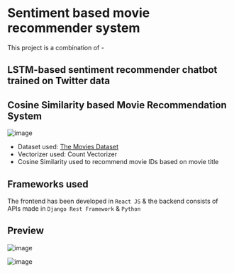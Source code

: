 # Sentiment based movie recommender system

This project is a combination of -
## LSTM-based sentiment recommender chatbot trained on Twitter data

## Cosine Similarity based Movie Recommendation System
![image](https://github.com/VDliveson/react-movie-frontend-ml/assets/72307306/d7e5f410-71ae-4f74-b307-28780e48ea3d)

* Dataset used: [The Movies Dataset](https://www.kaggle.com/datasets/rounakbanik/the-movies-dataset/discussion)
* Vectorizer used: Count Vectorizer
* Cosine Similarity used to recommend movie IDs based on movie title

## Frameworks used
The frontend has been developed in ```React JS``` & the backend consists of APIs made in ```Django Rest Framework``` & ```Python```

## Preview
![image](https://github.com/VDliveson/react-movie-frontend-ml/assets/72307306/37432be8-b4ce-47a3-bc0f-50d995786f6d)

![image](https://github.com/VDliveson/react-movie-frontend-ml/assets/72307306/96dc80c6-9d73-4db1-874e-d6d1324397fa)

